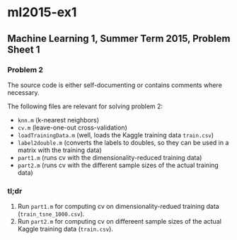 # ml2015-ex1

## Machine Learning 1, Summer Term 2015, Problem Sheet 1

### Problem 2

The source code is either self-documenting or contains comments where necessary.

The following files are relevant for solving problem 2:

- `knn.m` (k-nearest neighbors)
- `cv.m` (leave-one-out cross-validation)
- `loadTrainingData.m` (well, loads the Kaggle training data `train.csv`)
- `label2double.m` (converts the labels to doubles, so they can be used in a matrix with the training data)
- `part1.m` (runs cv with the dimensionality-reduced training data)
- `part2.m` (runs cv with the different sample sizes of the actual training data)

### tl;dr

1. Run `part1.m` for computing cv on dimensionality-redued training data (`train_tsne_1000.csv`).
2. Run `part2.m` for computing cv on differeent sample sizes of the actual Kaggle training data (`train.csv`).
